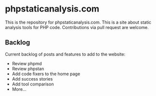 # phpstaticanalysis.com

This is the repository for phpstaticanalysis.com. This is a site about static analysis tools for PHP code. Contributions via pull request are welcome.

## Backlog

Current backlog of posts and features to add to the website:

- Review phpmd
- Review phpstan
- Add code fixers to the home page
- Add success stories
- Add tool comparison
- More...
